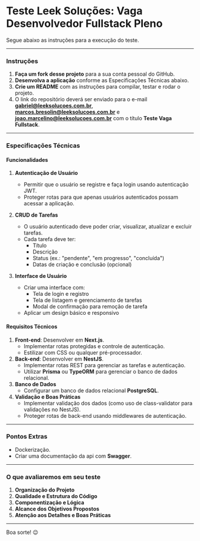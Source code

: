 # Teste Leek Soluções: Vaga Desenvolvedor Fullstack Pleno

Segue abaixo as instruções para a execução do teste.

---

### Instruções

1. **Faça um fork desse projeto** para a sua conta pessoal do GitHub.
2. **Desenvolva a aplicação** conforme as Especificações Técnicas abaixo.
3. **Crie um README** com as instruções para compilar, testar e rodar o projeto.
4. O link do repositório deverá ser enviado para o e-mail **gabriel@leeksolucoes.com.br**, **marcos.bresolin@leeksolucoes.com.br** e **joao.marcelino@leeksolucoes.com.br** com o título **Teste Vaga Fullstack**.

---

### Especificações Técnicas

#### Funcionalidades

1. **Autenticação de Usuário**

   - Permitir que o usuário se registre e faça login usando autenticação JWT.
   - Proteger rotas para que apenas usuários autenticados possam acessar a aplicação.

2. **CRUD de Tarefas**

   - O usuário autenticado deve poder criar, visualizar, atualizar e excluir tarefas.
   - Cada tarefa deve ter:
     - Título
     - Descrição
     - Status (ex.: "pendente", "em progresso", "concluída")
     - Datas de criação e conclusão (opcional)

3. **Interface de Usuário**
   - Criar uma interface com:
     - Tela de login e registro
     - Tela de listagem e gerenciamento de tarefas
     - Modal de confirmação para remoção de tarefa
   - Aplicar um design básico e responsivo

#### Requisitos Técnicos

1. **Front-end**: Desenvolver em **Next.js**.
   - Implementar rotas protegidas e controle de autenticação.
   - Estilizar com CSS ou qualquer pré-processador.
2. **Back-end**: Desenvolver em **NestJS**.
   - Implementar rotas REST para gerenciar as tarefas e autenticação.
   - Utilizar **Prisma** ou **TypeORM** para gerenciar o banco de dados relacional.
3. **Banco de Dados**
   - Configurar um banco de dados relacional **PostgreSQL**.
4. **Validação e Boas Práticas**
   - Implementar validação dos dados (como uso de class-validator para validações no NestJS).
   - Proteger rotas de back-end usando middlewares de autenticação.

---

### Pontos Extras

- Dockerização.
- Criar uma documentação da api com **Swagger**.

---

### O que avaliaremos em seu teste

1. **Organização do Projeto**
2. **Qualidade e Estrutura do Código**
3. **Componentização e Lógica**
4. **Alcance dos Objetivos Propostos**
5. **Atenção aos Detalhes e Boas Práticas**

---

Boa sorte! 😉
